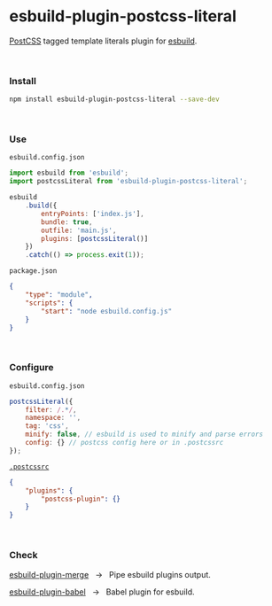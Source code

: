 # esbuild-plugin-postcss-literal

[PostCSS](https://github.com/postcss/postcss) tagged template literals plugin for [esbuild](https://github.com/evanw/esbuild).

<br>

### Install

```zsh
npm install esbuild-plugin-postcss-literal --save-dev
```

<br>

### Use

`esbuild.config.json`

```js
import esbuild from 'esbuild';
import postcssLiteral from 'esbuild-plugin-postcss-literal';

esbuild
    .build({
        entryPoints: ['index.js'],
        bundle: true,
        outfile: 'main.js',
        plugins: [postcssLiteral()]
    })
    .catch(() => process.exit(1));
```

`package.json`

```json
{
    "type": "module",
    "scripts": {
        "start": "node esbuild.config.js"
    }
}
```

<br>

### Configure

`esbuild.config.json`

```js
postcssLiteral({
    filter: /.*/,
    namespace: '',
    tag: 'css',
    minify: false, // esbuild is used to minify and parse errors
    config: {} // postcss config here or in .postcssrc
});
```

[`.postcssrc`](https://github.com/postcss/postcss-load-config)

```json
{
    "plugins": {
        "postcss-plugin": {}
    }
}
```

<br>

### Check

[esbuild-plugin-merge](https://github.com/nativew/esbuild-plugin-merge) &nbsp; → &nbsp; Pipe esbuild plugins output.

[esbuild-plugin-babel](https://github.com/nativew/esbuild-plugin-babel) &nbsp; → &nbsp; Babel plugin for esbuild.

<br>

